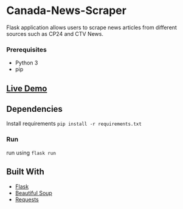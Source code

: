 # Canada-News-Scraper
Flask application allows users to scrape news articles from different sources such as CP24 and CTV News.
### Prerequisites
- Python 3
- pip
## [Live Demo](https://canada-news-scraper.onrender.com/)

## Dependencies
Install requirements
``` pip install -r requirements.txt ```
### Run
run using ``` flask run ```

## Built With
- [Flask](https://flask.palletsprojects.com/) 
- [Beautiful Soup](https://www.crummy.com/software/BeautifulSoup/) 
- [Requests](https://docs.python-requests.org/en/latest/) 

